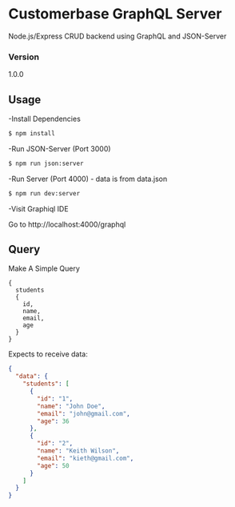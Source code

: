 # Customerbase GraphQL Server

Node.js/Express CRUD backend using GraphQL and JSON-Server

### Version
1.0.0

## Usage

-Install Dependencies

```bash
$ npm install
```

-Run JSON-Server (Port 3000)

```bash
$ npm run json:server
```

-Run Server (Port 4000) - data is from data.json

```bash
$ npm run dev:server
```

-Visit Graphiql IDE

Go to http://localhost:4000/graphql

## Query

Make A Simple Query 

```
{
  students
  {
    id,
    name,
    email,
    age
  }
}
```

Expects to receive data:

```json
{
  "data": {
    "students": [
      {
        "id": "1",
        "name": "John Doe",
        "email": "john@gmail.com",
        "age": 36
      },
      {
        "id": "2",
        "name": "Keith Wilson",
        "email": "kieth@gmail.com",
        "age": 50
      }
    ]
  }
}
```